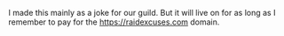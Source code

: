 I made this mainly as a joke for our guild. But it will live on for as long as I remember to pay for the https://raidexcuses.com domain.
